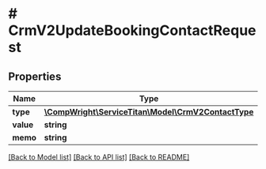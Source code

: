# # CrmV2UpdateBookingContactRequest

## Properties

Name | Type | Description | Notes
------------ | ------------- | ------------- | -------------
**type** | [**\CompWright\ServiceTitan\Model\CrmV2ContactType**](CrmV2ContactType.md) |  | [optional]
**value** | **string** |  | [optional]
**memo** | **string** |  | [optional]

[[Back to Model list]](../../README.md#models) [[Back to API list]](../../README.md#endpoints) [[Back to README]](../../README.md)
